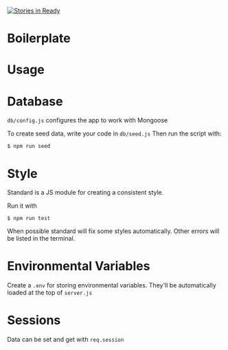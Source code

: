[![Stories in Ready](https://badge.waffle.io/yeahbq/Large.png?label=ready&title=Ready)](https://waffle.io/yeahbq/Large)
# Boilerplate

# Usage

# Database

`db/config.js` configures the app to work with Mongoose

To create seed data, write your code in `db/seed.js`
Then run the script with:

```
$ npm run seed
```

# Style

Standard is a JS module for creating a consistent style.

Run it with 

```
$ npm run test
```

When possible standard will fix some styles automatically.
Other errors will be listed in the terminal.

# Environmental Variables

Create a `.env` for storing environmental variables. 
They'll be automatically loaded at the top of `server.js`

# Sessions

Data can be set and get with `req.session`

